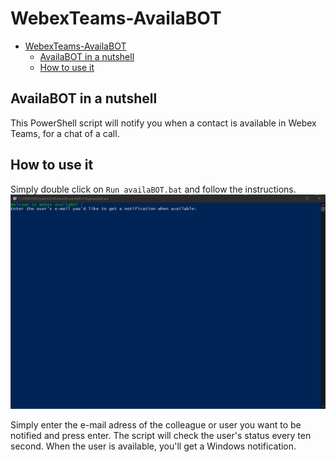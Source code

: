 # WebexTeams-AvailaBOT

- [WebexTeams-AvailaBOT](#webexteams-availabot)
  - [AvailaBOT in a nutshell](#availabot-in-a-nutshell)
  - [How to use it](#how-to-use-it)

## AvailaBOT in a nutshell

This PowerShell script will notify you when a contact is available in Webex Teams, for a chat of a call.

## How to use it

Simply double click on  `Run availaBOT.bat` and follow the instructions.
![image](images/1.%20Homescreen.png?raw=true "Script launched")

Simply enter the e-mail adress of the colleague or user you want to be notified and press enter. The script will check the user's status every ten second.
When the user is available, you'll get a Windows notification.

